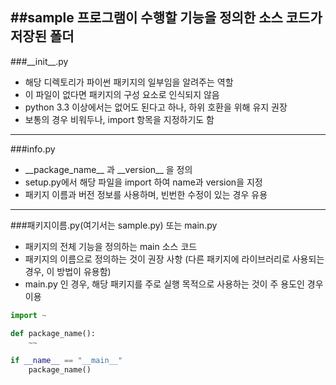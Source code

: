 ##sample 프로그램이 수행할 기능을 정의한 소스 코드가 저장된 폴더
---
###\_\_init\_\_.py
- 해당 디렉토리가 파이썬 패키지의 일부임을 알려주는 역할
- 이 파일이 없다면 패키지의 구성 요소로 인식되지 않음
- python 3.3 이상에서는 없어도 된다고 하나, 하위 호환을 위해 유지 권장
- 보통의 경우 비워두나, import 항목을 지정하기도 함
---
###info.py
- \_\_package\_name\_\_ 과 \_\_version\_\_ 을 정의
- setup.py에서 해당 파일을 import 하여 name과 version을 지정
- 패키지 이름과 버전 정보를 사용하며, 빈번한 수정이 있는 경우 유용
---
###패키지이름.py(여기서는 sample.py) 또는 main.py
- 패키지의 전체 기능을 정의하는 main 소스 코드
- 패키지의 이름으로 정의하는 것이 권장 사항 (다른 패키지에 라이브러리로 사용되는 경우, 이 방법이 유용함)
- main.py 인 경우, 해당 패키지를 주로 실행 목적으로 사용하는 것이 주 용도인 경우 이용
```python
import ~

def package_name():
	~~

if __name__ == "__main__"
	package_name()
```
